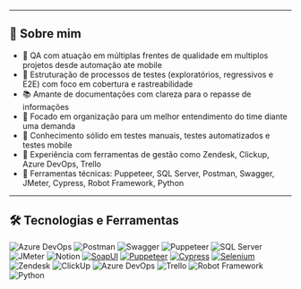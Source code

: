 
---

## 📝 Sobre mim

- 🎯 QA com atuação em múltiplas frentes de qualidade em multiplos projetos desde automação ate mobile
- 🧩 Estruturação de processos de testes (exploratórios, regressivos e E2E) com foco em cobertura e rastreabilidade
- 📚 Amante de documentações com clareza para o repasse de informações
- 🐞 Focado em organização para um melhor entendimento do time diante uma demanda
- 🧪 Conhecimento sólido em testes manuais, testes automatizados e testes mobile
- 📎 Experiência com ferramentas de gestão como Zendesk, Clickup, Azure DevOps, Trello
- 🧰 Ferramentas técnicas: Puppeteer, SQL Server, Postman, Swagger, JMeter, Cypress, Robot Framework, Python

---

## 🛠️ Tecnologias e Ferramentas


![Azure DevOps](https://img.shields.io/badge/-Azure%20DevOps-0078D7?style=flat&logo=azuredevops&logoColor=white)
![Postman](https://img.shields.io/badge/-Postman-FF6C37?style=flat&logo=postman&logoColor=white)
![Swagger](https://img.shields.io/badge/-Swagger-85EA2D?style=flat&logo=swagger&logoColor=black)
![Puppeteer](https://img.shields.io/badge/-Puppeteer-40B5A4?style=flat&logo=puppeteer&logoColor=white)
![SQL Server](https://img.shields.io/badge/-SQL%20Server-CC2927?style=flat&logo=microsoftsqlserver&logoColor=white)
![JMeter](https://img.shields.io/badge/-JMeter-D22128?style=flat&logo=apachejmeter&logoColor=white)
![Notion](https://img.shields.io/badge/-Notion-000000?style=flat&logo=notion&logoColor=white)
[![SoapUI](https://img.shields.io/badge/SoapUI-6CB33F?style=flat&logo=soapui&logoColor=white)](https://www.soapui.org/)
[![Puppeteer](https://img.shields.io/badge/Puppeteer-40B5A4?style=flat&logo=puppeteer&logoColor=white)](https://pptr.dev/)
[![Cypress](https://img.shields.io/badge/Cypress-17202C?style=flat&logo=cypress&logoColor=white)](https://www.cypress.io/)
[![Selenium](https://img.shields.io/badge/Selenium-43B02A?style=flat&logo=selenium&logoColor=white)](https://www.selenium.dev/)
![Zendesk](https://img.shields.io/badge/Zendesk-03363D?logo=zendesk&logoColor=white)
![ClickUp](https://img.shields.io/badge/ClickUp-7B68EE?logo=clickup&logoColor=white)
![Azure DevOps](https://img.shields.io/badge/Azure%20DevOps-0078D7?logo=azuredevops&logoColor=white)
![Trello](https://img.shields.io/badge/Trello-0052CC?logo=trello&logoColor=white)
![Robot Framework](https://img.shields.io/badge/Robot%20Framework-000000?logo=robotframework&logoColor=white)
![Python](https://img.shields.io/badge/Python-3776AB?logo=python&logoColor=white)


